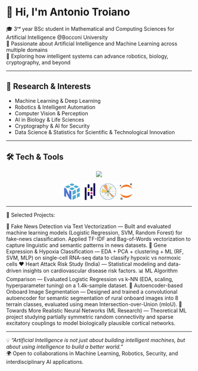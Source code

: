 # 👋 Hi, I'm Antonio Troiano

🎓 3ʳᵈ year BSc student in Mathematical and Computing Sciences for Artificial Intelligence @Bocconi University  
🔬 Passionate about Artificial Intelligence and Machine Learning across multiple domains  
🌟 Exploring how intelligent systems can advance robotics, biology, cryptography, and beyond  

---

## 🔭 Research & Interests
- Machine Learning & Deep Learning  
- Robotics & Intelligent Automation  
- Computer Vision & Perception  
- AI in Biology & Life Sciences  
- Cryptography & AI for Security  
- Data Science & Statistics for Scientific & Technological Innovation  

---

## 🛠 Tech & Tools

<p align="center">
  <!-- Skillicons-supported -->
  <img src="https://skillicons.dev/icons?i=python,pytorch,mysql,sqlite,c,r,latex,git,github,vscode&theme=dark" />
</p>

<p align="center">
  <!-- Custom icons (NumPy, pandas, Matplotlib, Jupyter) -->
  <img src="https://raw.githubusercontent.com/devicons/devicon/master/icons/numpy/numpy-original.svg" width="45" height="45" alt="NumPy" />
  <img src="https://raw.githubusercontent.com/devicons/devicon/master/icons/pandas/pandas-original.svg" width="45" height="45" alt="pandas" />
  <img src="https://raw.githubusercontent.com/devicons/devicon/master/icons/matplotlib/matplotlib-original.svg" width="45" height="45" alt="Matplotlib" />
  <img src="https://raw.githubusercontent.com/devicons/devicon/master/icons/jupyter/jupyter-original.svg" width="45" height="45" alt="Jupyter" />
</p>


---

💼 Selected Projects: 

📰 Fake News Detection via Text Vectorization — Built and evaluated machine learning models (Logistic Regression, SVM, Random Forest) for fake-news classification. Applied TF-IDF and Bag-of-Words vectorization to capture linguistic and semantic patterns in news datasets.
🧬 Gene Expression & Hypoxia Classification — EDA + PCA + clustering + ML (RF, SVM, MLP) on single-cell RNA-seq data to classify hypoxic vs normoxic cells
❤️ Heart Attack Risk Study (India) — Statistical modeling and data-driven insights on cardiovascular disease risk factors.
📊 ML Algorithm Comparison — Evaluated Logistic Regression vs k-NN (EDA, scaling, hyperparameter tuning) on a 1.4k-sample dataset.
🚜 Autoencoder-based Onboard Image Segmentation — Designed and trained a convolutional autoencoder for semantic segmentation of rural onboard images into 8 terrain classes, evaluated using mean Intersection-over-Union (mIoU).
🤖 Towards More Realistic Neural Networks (ML Research) — Theoretical ML project studying partially symmetric random connectivity and sparse excitatory couplings to model biologically plausible cortical networks.


---

💡 *“Artificial Intelligence is not just about building intelligent machines, but about using intelligence to build a better world.”*  
🌍 Open to collaborations in Machine Learning, Robotics, Security, and interdisciplinary AI applications.



 

